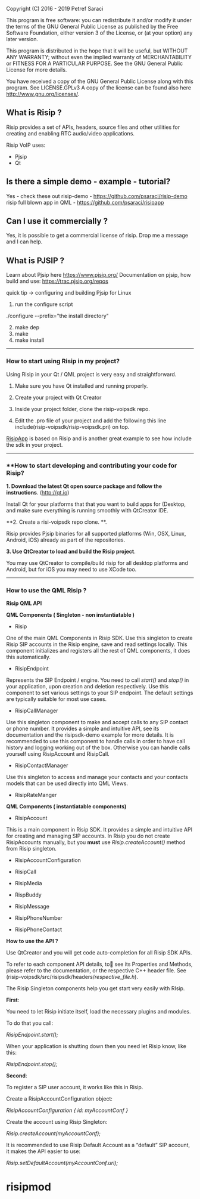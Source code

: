 Copyright (C) 2016 - 2019  Petref Saraci

 This program is free software: you can redistribute it and/or modify
 it under the terms of the GNU General Public License as published by
 the Free Software Foundation, either version 3 of the License, or
 (at your option) any later version.

 This program is distributed in the hope that it will be useful,
 but WITHOUT ANY WARRANTY; without even the implied warranty of
 MERCHANTABILITY or FITNESS FOR A PARTICULAR PURPOSE.  See the
 GNU General Public License for more details.

 You have received a copy of the GNU General Public License
 along with this program. See LICENSE.GPLv3
 A copy of the license can be found also here <http://www.gnu.org/licenses/>.


## What is Risip ? ##

Risip provides a set of APIs, headers, source files and other utilities for creating and enabling RTC audio/video applications. 

Risip VoIP uses:
- Pjsip
- Qt


## Is there a simple demo - example - tutorial? ##

Yes - check these out
risip-demo - https://github.com/psaraci/risip-demo
risip full blown app in QML - https://github.com/psaraci/risipapp


## Can I use it commercially ? ##

Yes, it is possible to get a commercial license of risip. Drop me a message and I can help.

## What is PJSIP ? ##

Learn about Pjsip here https://www.pjsip.org/
Documentation on pjsip, how build and use: https://trac.pjsip.org/repos

quick tip -> configuring and building Pjsip for Linux

1. run the configure script

./configure --prefix="the install directory" 

2. make dep 
3. make
4. make install

-------------------------------------------------


### **How to start using Risip in my project?** ###

Using Risip in your Qt / QML project is very easy and straightforward.

1. Make sure you have Qt installed and running properly.

2. Create your project with Qt Creator

3. Inside your project folder, clone the risip-voipsdk repo.

4. Edit the .pro file of your project and add the following this line include(risip-voipsdk/risip-voipsdk.pri) on top.

[RisipApp](https://github.com/psaraci/risipapp) is based on Risip and is another great example to see how include the sdk in your project.


-------------------------------------------------

### **How to start developing and contributing your code for Risip?

**1. Download the latest Qt open source package and follow the instructions**. (http://qt.io)

Install Qt for your platforms that that you want to build apps for (Desktop,  and make sure everything is running smoothly with QtCreator IDE.


**2. Create a risi-voipsdk repo clone. **.

Risip provides Pjsip binaries for all supported platforms (Win, OSX, Linux, Android, iOS) already as part of the repositories. 

**3. Use QtCreator to load and build the Risip project**. 

You may use QtCreator to compile/build risip for all desktop platforms and Android, but for iOS you may need to use XCode too.


---------------------------------------------------


### **How to use the QML Risip ?** 

**Risip QML API**

**QML Components ( Singleton - non instantiatable )**

- Risip

One of the main QML Components in Risip SDK. Use this singleton to create Risip SIP accounts in the Risip engine, save and read settings locally. This component initializes and registers all the rest of QML components, it does this automatically.

- RisipEndpoint

Represents the SIP Endpoint / engine. You need to call *start()* and *stop()* in your application, upon creation and deletion respectively. Use this component to set various settings to your SIP endpoint. The default settings are typically suitable for most use cases.

- RisipCallManager

Use this singleton component to make and accept calls to any SIP contact or phone number. It provides a simple and intuitive API, see its documentation and the risipsdk-demo example for more details. It is recommended to use this component to handle calls in order to have call history and logging working out of the box. Otherwise you can handle calls yourself using RisipAccount and RisipCall.

- RisipContactManager

Use this singleton to access and manage your contacts and your contacts models that can be used directly into QML Views.

- RisipRateManger


**QML Components ( instantiatable components)**

- RisipAccount

This is a main component in Risip SDK. It provides a simple and intuitive API for creating and managing SIP accounts.
In Risip you do not create RisipAccounts manually, but you **must** use *Risip.createAccount()* method from Risip singleton.

- RisipAccountConfiguration

- RisipCall

- RisipMedia

- RispBuddy

- RisipMessage

- RisipPhoneNumber

- RisipPhoneContact


**How to use the API ?**

Use QtCreator and you will get code auto-completion for all Risip SDK APIs.

To refer to each component API details, to see its Properties and Methods, please refer to the documentation, or the respective C++ header file. See (risip-voipsdk/src/risipsdk/headers/*respective_file.h*).

The Risip Singleton components help you get start very easily with RIsip.


**First**:

You need to let Risip initiate itself, load the necessary plugins and modules.

To do that you call:

*RisipEndpoint.start();*

When your application is shutting down then you need let Risip know, like this:

*RisipEndpoint.stop();*


**Second**:

To register a SIP user account, it works like this in Risip.

Create a RisipAccountConfiguration object:

*RisipAccountConfiguration {
	id: myAccountConf
}*

Create the account using Risip Singleton:

*Risip.createAccount(myAccountConf);*

It is recommended to use Risip Default Account as a “default” SIP account, it makes the API easier to use:

*Risip.setDefaultAccount(myAccountConf.uri);*
# risipmod
